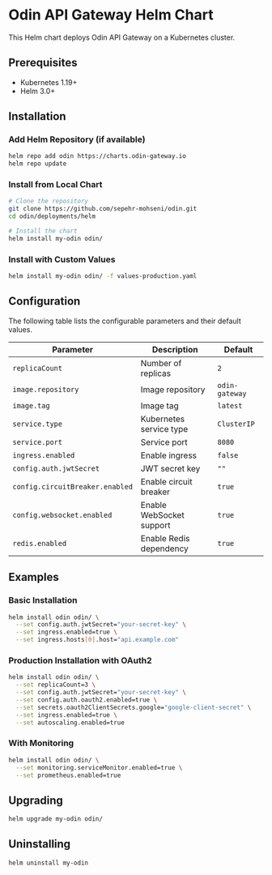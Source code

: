 # Odin API Gateway Helm Chart

This Helm chart deploys Odin API Gateway on a Kubernetes cluster.

## Prerequisites

- Kubernetes 1.19+
- Helm 3.0+

## Installation

### Add Helm Repository (if available)

```bash
helm repo add odin https://charts.odin-gateway.io
helm repo update
```

### Install from Local Chart

```bash
# Clone the repository
git clone https://github.com/sepehr-mohseni/odin.git
cd odin/deployments/helm

# Install the chart
helm install my-odin odin/
```

### Install with Custom Values

```bash
helm install my-odin odin/ -f values-production.yaml
```

## Configuration

The following table lists the configurable parameters and their default values.

| Parameter                       | Description              | Default        |
| ------------------------------- | ------------------------ | -------------- |
| `replicaCount`                  | Number of replicas       | `2`            |
| `image.repository`              | Image repository         | `odin-gateway` |
| `image.tag`                     | Image tag                | `latest`       |
| `service.type`                  | Kubernetes service type  | `ClusterIP`    |
| `service.port`                  | Service port             | `8080`         |
| `ingress.enabled`               | Enable ingress           | `false`        |
| `config.auth.jwtSecret`         | JWT secret key           | `""`           |
| `config.circuitBreaker.enabled` | Enable circuit breaker   | `true`         |
| `config.websocket.enabled`      | Enable WebSocket support | `true`         |
| `redis.enabled`                 | Enable Redis dependency  | `true`         |

## Examples

### Basic Installation

```bash
helm install odin odin/ \
  --set config.auth.jwtSecret="your-secret-key" \
  --set ingress.enabled=true \
  --set ingress.hosts[0].host="api.example.com"
```

### Production Installation with OAuth2

```bash
helm install odin odin/ \
  --set replicaCount=3 \
  --set config.auth.jwtSecret="your-secret-key" \
  --set config.auth.oauth2.enabled=true \
  --set secrets.oauth2ClientSecrets.google="google-client-secret" \
  --set ingress.enabled=true \
  --set autoscaling.enabled=true
```

### With Monitoring

```bash
helm install odin odin/ \
  --set monitoring.serviceMonitor.enabled=true \
  --set prometheus.enabled=true
```

## Upgrading

```bash
helm upgrade my-odin odin/
```

## Uninstalling

```bash
helm uninstall my-odin
```
